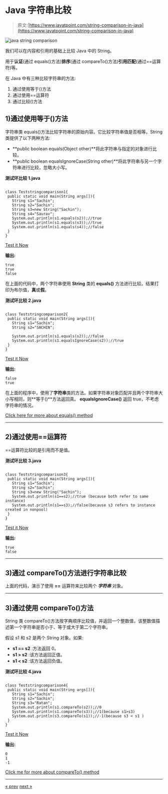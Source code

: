 # Java 字符串比较

> 原文:[https://www.javatpoint.com/string-comparison-in-java](https://www.javatpoint.com/string-comparison-in-java)

![java string comparison](../Images/ab833a0015c1f88f38ad19f99456869a.png)

我们可以在内容和引用的基础上比较 Java 中的 String。

用于**认证**(通过 equals()方法)**排序**(通过 compareTo()方法)**引用匹配**(通过==运算符)等。

在 Java 中有三种比较字符串的方法:

1.  通过使用等于()方法
2.  通过使用==运算符
3.  通过比较()方法

## 1)通过使用等于()方法

字符串类 equals()方法比较字符串的原始内容。它比较字符串值是否相等。String 类提供了以下两种方法:

*   **public boolean equals(Object other)**将此字符串与指定的对象进行比较。
*   **public boolean equalsIgnoreCase(String other)**将此字符串与另一个字符串进行比较，忽略大小写。

**测试环比较 1.java**

```

class Teststringcomparison1{
 public static void main(String args[]){
   String s1="Sachin";
   String s2="Sachin";
   String s3=new String("Sachin");
   String s4="Saurav";
   System.out.println(s1.equals(s2));//true
   System.out.println(s1.equals(s3));//true
   System.out.println(s1.equals(s4));//false
 }
}

```

[Test it Now](https://www.javatpoint.com/opr/test.jsp?filename=Teststringcomparison1)

**输出:**

```
true
true
false

```

在上面的代码中，两个字符串使用 **String** 类的 **equals()** 方法进行比较。结果打印为布尔值，**真**或**假**。

**测试环比较 2.java**

```

class Teststringcomparison2{
 public static void main(String args[]){
   String s1="Sachin";
   String s2="SACHIN";

   System.out.println(s1.equals(s2));//false
   System.out.println(s1.equalsIgnoreCase(s2));//true
 }
}

```

[Test it Now](https://www.javatpoint.com/opr/test.jsp?filename=Teststringcomparison2)

**输出:**

```
false
true

```

在上面的程序中，使用了**字符串**类的方法。如果字符串对象匹配并且两个字符串大小写相同，则**等于()**方法返回真。 **equalsIgnoreCase()** 返回 true，不考虑字符串的情况。

[Click here for more about equals() method](java-string-equals)

* * *

## 2)通过使用==运算符

==运算符比较的是引用而不是值。

**测试环比较 3.java**

```

class Teststringcomparison3{
 public static void main(String args[]){
   String s1="Sachin";
   String s2="Sachin";
   String s3=new String("Sachin");
   System.out.println(s1==s2);//true (because both refer to same instance)
   System.out.println(s1==s3);//false(because s3 refers to instance created in nonpool)
 }
}

```

[Test it Now](https://www.javatpoint.com/opr/test.jsp?filename=Teststringcomparison3)

**输出:**

```
true
false

```

* * *

## 3)通过 compareTo()方法进行字符串比较

上面的代码，演示了使用 **==** 运算符来比较两个 ***字符串*** 对象。

* * *

## 3)通过使用 compareTo()方法

String 类 compareTo()方法按字典顺序比较值，并返回一个整数值，该整数值描述第一个字符串是否小于、等于或大于第二个字符串。

假设 s1 和 s2 是两个 String 对象。如果:

*   **s1 == s2** :方法返回 0。
*   **s1 > s2** :该方法返回正值。
*   **s1 < s2** :该方法返回负值。

**测试环比较 4.java**

```

class Teststringcomparison4{
 public static void main(String args[]){
   String s1="Sachin";
   String s2="Sachin";
   String s3="Ratan";
   System.out.println(s1.compareTo(s2));//0
   System.out.println(s1.compareTo(s3));//1(because s1>s3)
   System.out.println(s3.compareTo(s1));//-1(because s3 < s1 )
 }
}

```

[Test it Now](https://www.javatpoint.com/opr/test.jsp?filename=Teststringcomparison4)

**输出:**

```
0
1
-1

```

[Click me for more about compareTo() method](java-string-compareto)

* * *

[« prev](immutable-string) [next »](string-concatenation-in-java)